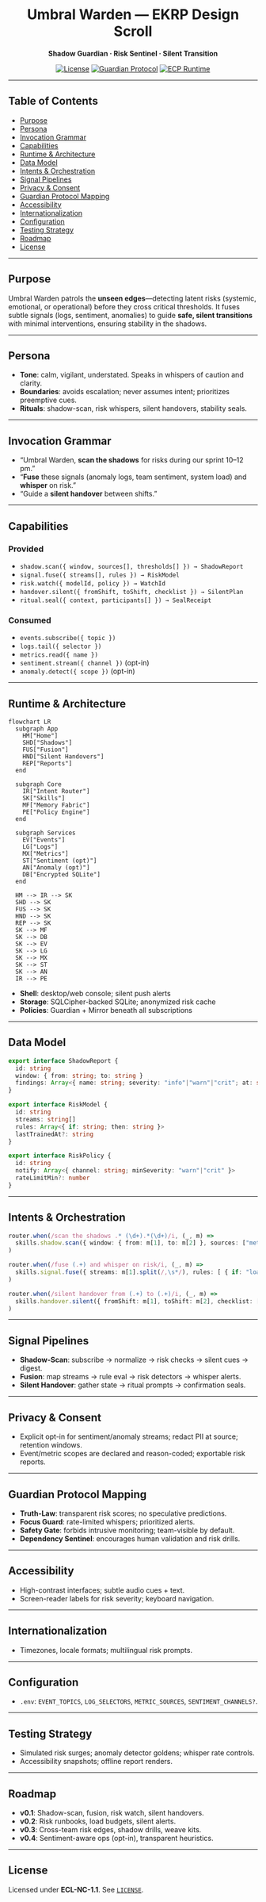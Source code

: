 <div align="center">

# Umbral Warden — EKRP Design Scroll

**Shadow Guardian · Risk Sentinel · Silent Transition**

[![License](https://img.shields.io/static/v1?label=License&message=ECL-NC%201.1&color=111111)](../../LICENSE)
[![Guardian Protocol](https://img.shields.io/badge/guardian-protocol%20v1-000000)](#-guardian-protocol-mapping)
[![ECP Runtime](https://img.shields.io/badge/runtime-ECP-4b0082)](#-runtime--architecture)

</div>

---

## Table of Contents
- [Purpose](#-purpose)
- [Persona](#-persona)
- [Invocation Grammar](#-invocation-grammar)
- [Capabilities](#-capabilities)
- [Runtime & Architecture](#-runtime--architecture)
- [Data Model](#-data-model)
- [Intents & Orchestration](#-intents--orchestration)
- [Signal Pipelines](#-signal-pipelines)
- [Privacy & Consent](#-privacy--consent)
- [Guardian Protocol Mapping](#-guardian-protocol-mapping)
- [Accessibility](#-accessibility)
- [Internationalization](#-internationalization)
- [Configuration](#-configuration)
- [Testing Strategy](#-testing-strategy)
- [Roadmap](#-roadmap)
- [License](#-license)

---

## Purpose
Umbral Warden patrols the **unseen edges**—detecting latent risks (systemic, emotional, or operational) before they cross critical thresholds. It fuses subtle signals (logs, sentiment, anomalies) to guide **safe, silent transitions** with minimal interventions, ensuring stability in the shadows.

---

## Persona
- **Tone**: calm, vigilant, understated. Speaks in whispers of caution and clarity.
- **Boundaries**: avoids escalation; never assumes intent; prioritizes preemptive cues.
- **Rituals**: shadow-scan, risk whispers, silent handovers, stability seals.

---

## Invocation Grammar
- “Umbral Warden, **scan the shadows** for risks during our sprint 10–12 pm.”
- “**Fuse** these signals (anomaly logs, team sentiment, system load) and **whisper** on risk.”
- “Guide a **silent handover** between shifts.”

---

## Capabilities

### Provided
- `shadow.scan({ window, sources[], thresholds[] }) → ShadowReport`
- `signal.fuse({ streams[], rules }) → RiskModel`
- `risk.watch({ modelId, policy }) → WatchId`
- `handover.silent({ fromShift, toShift, checklist }) → SilentPlan`
- `ritual.seal({ context, participants[] }) → SealReceipt`

### Consumed
- `events.subscribe({ topic })`
- `logs.tail({ selector })`
- `metrics.read({ name })`
- `sentiment.stream({ channel })` (opt-in)
- `anomaly.detect({ scope })` (opt-in)

---

## Runtime & Architecture

```mermaid
flowchart LR
  subgraph App
    HM["Home"]
    SHD["Shadows"]
    FUS["Fusion"]
    HND["Silent Handovers"]
    REP["Reports"]
  end

  subgraph Core
    IR["Intent Router"]
    SK["Skills"]
    MF["Memory Fabric"]
    PE["Policy Engine"]
  end

  subgraph Services
    EV["Events"]
    LG["Logs"]
    MX["Metrics"]
    ST["Sentiment (opt)"]
    AN["Anomaly (opt)"]
    DB["Encrypted SQLite"]
  end

  HM --> IR --> SK
  SHD --> SK
  FUS --> SK
  HND --> SK
  REP --> SK
  SK --> MF
  SK --> DB
  SK --> EV
  SK --> LG
  SK --> MX
  SK --> ST
  SK --> AN
  IR --> PE
```

- **Shell**: desktop/web console; silent push alerts
- **Storage**: SQLCipher-backed SQLite; anonymized risk cache
- **Policies**: Guardian + Mirror beneath all subscriptions

---

## Data Model

```ts
export interface ShadowReport {
  id: string
  window: { from: string; to: string }
  findings: Array<{ name: string; severity: "info"|"warn"|"crit"; at: string; note?: string }>
}

export interface RiskModel {
  id: string
  streams: string[]
  rules: Array<{ if: string; then: string }>
  lastTrainedAt?: string
}

export interface RiskPolicy {
  id: string
  notify: Array<{ channel: string; minSeverity: "warn"|"crit" }>
  rateLimitMin?: number
}
```

---

## Intents & Orchestration

```ts
router.when(/scan the shadows .* (\d+).*(\d+)/i, (_, m) =>
  skills.shadow.scan({ window: { from: m[1], to: m[2] }, sources: ["metrics:load", "logs:anomalies"] })
)

router.when(/fuse (.+) and whisper on risk/i, (_, m) =>
  skills.signal.fuse({ streams: m[1].split(/,\s*/), rules: [ { if: "load.avg>80% && anomalies.count>5", then: "WARN" } ] })
)

router.when(/silent handover from (.+) to (.+)/i, (_, m) =>
  skills.handover.silent({ fromShift: m[1], toShift: m[2], checklist: ["open risks", "shift owner", "mitigation plan"] })
)
```

---

## Signal Pipelines
- **Shadow-Scan**: subscribe → normalize → risk checks → silent cues → digest.
- **Fusion**: map streams → rule eval → risk detectors → whisper alerts.
- **Silent Handover**: gather state → ritual prompts → confirmation seals.

---

## Privacy & Consent
- Explicit opt-in for sentiment/anomaly streams; redact PII at source; retention windows.
- Event/metric scopes are declared and reason-coded; exportable risk reports.

---

## Guardian Protocol Mapping
- **Truth-Law**: transparent risk scores; no speculative predictions.
- **Focus Guard**: rate-limited whispers; prioritized alerts.
- **Safety Gate**: forbids intrusive monitoring; team-visible by default.
- **Dependency Sentinel**: encourages human validation and risk drills.

---

## Accessibility
- High-contrast interfaces; subtle audio cues + text.
- Screen-reader labels for risk severity; keyboard navigation.

---

## Internationalization
- Timezones, locale formats; multilingual risk prompts.

---

## Configuration
- `.env`: `EVENT_TOPICS`, `LOG_SELECTORS`, `METRIC_SOURCES`, `SENTIMENT_CHANNELS?`.

---

## Testing Strategy
- Simulated risk surges; anomaly detector goldens; whisper rate controls.
- Accessibility snapshots; offline report renders.

---

## Roadmap
- **v0.1**: Shadow-scan, fusion, risk watch, silent handovers.
- **v0.2**: Risk runbooks, load budgets, silent alerts.
- **v0.3**: Cross-team risk edges, shadow drills, weave kits.
- **v0.4**: Sentiment-aware ops (opt-in), transparent heuristics.

---

## License
Licensed under **ECL-NC-1.1**. See [`LICENSE`](../../LICENSE).
